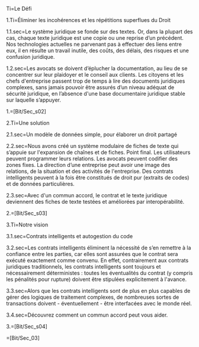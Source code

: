 Ti=Le Défi

1.Ti=Éliminer les incohérences et les répétitions superflues du Droit

1.1.sec=Le système juridique se fonde sur des textes. Or, dans la plupart des cas, chaque texte juridique est une copie ou une reprise d’un précédent. Nos technologies actuelles ne parvenant pas à effectuer des liens entre eux, il en résulte un travail inutile, des coûts, des délais, des risques et une confusion juridique.

1.2.sec=Les avocats se doivent d’éplucher la documentation, au lieu de se concentrer sur leur plaidoyer et le conseil aux clients. Les citoyens et les chefs d'entreprise passent trop de temps à lire des documents juridiques complexes, sans jamais pouvoir être assurés d’un niveau adéquat de sécurité juridique, en l’absence d'une base documentaire juridique stable sur laquelle s’appuyer.

1.=[Bit/Sec_s02]

2.Ti=Une solution

2.1.sec=Un modèle de données simple, pour élaborer un droit partagé

2.2.sec=Nous avons créé un système modulaire de fiches de texte qui s’appuie sur l'expansion de chaînes et de fiches. Point final. Les utilisateurs peuvent programmer leurs relations. Les avocats peuvent codifier des zones fixes.  La direction d’une entreprise peut avoir une image des relations, de la situation et des activités de l'entreprise. Des contrats intelligents peuvent à la fois être constitués de droit pur (extraits de codes) et de données particulières.

2.3.sec=Avec d'un commun accord, le contrat et le texte juridique deviennent des fiches de texte testées et améliorées par interopérabilité.

2.=[Bit/Sec_s03]

3.Ti=Notre vision

3.1.sec=Contrats intelligents et autogestion du code

3.2.sec=Les contrats intelligents éliminent la nécessité de s’en remettre à la confiance entre les parties, car elles sont assurées que le contrat sera exécuté exactement comme convenu. En effet, contrairement aux contrats juridiques traditionnels, les contrats intelligents sont toujours et nécessairement déterministes : toutes les éventualités du contrat (y compris les pénalités pour rupture) doivent être stipulées explicitement à l'avance.

3.3.sec=Alors que les contrats intelligents sont de plus en plus capables de gérer des logiques de traitement complexes, de nombreuses sortes de transactions doivent - éventuellement - être interfacées avec le monde réel.

3.4.sec=Découvrez comment un commun accord peut vous aider.

3.=[Bit/Sec_s04]

=[Bit/Sec_03]
